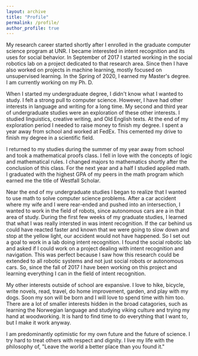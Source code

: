 ```yaml
---
layout: archive
title: "Profile"
permalink: /profile/
author_profile: true
---
```


My research career started shortly after I enrolled in the graduate computer science program at UNR. I became interested in intent recognition and its uses for social behavior. In September of 2017 I started working in the social robotics lab on a project dedicated to that research area. Since then I have also worked on projects in machine learning, mostly focused on unsupervised learning. In the Spring of 2020, I earned my Master's degree. I am currently working on my Ph. D.

When I started my undergraduate degree, I didn't know what I wanted to study. I felt a strong pull to computer science. However, I have had other interests in language and writing for a long time. My second and third year of undergraduate studies were an exploration of these other interests. I studied linguistics, creative writing, and Old English texts. At the end of my exploration period I needed to raise money to finish my degree. I spent a year away from school and worked at FedEx. This cemented my drive to finish my degree in a scientific field.

I returned to my studies during the summer of my year away from school and took a mathematical proofs class. I fell in love with the concepts of logic and mathematical rules. I changed majors to mathematics shortly after the conclusion of this class. For the next year and a half I studied applied math. I graduated with the highest GPA of my peers in the math program which earned me the title of Westfall Scholar.

Near the end of my undergraduate studies I began to realize that I wanted to use math to solve computer science problems. After a car accident where my wife and I were rear-ended and pushed into an intersection, I wanted to work in the field of robots, since autonomous cars are a in that area of study. During the first few weeks of my graduate studies, I learned that what I was really intersted in was intent recognition. If the car behind us could have reacted faster and known that we were going to slow down and stop at the yellow light, our accident would not have happened. So I set out a goal to work in a lab doing intent recognition. I found the social robotic lab and asked if I could work on a project dealing with intent recognition and navigation. This was perfect because I saw how this research could be extended to all robotic systems and not just social robots or autonomous cars. So, since the fall of 2017 I have been working on this project and learning everything I can in the field of intent recognition.

My other interests outside of school are expansive. I love to hike, bicycle, write novels, read, travel, do home improvement, garden, and play with my dogs. Soon my son will be born and I will love to spend time with him too. There are a lot of smaller interests hidden in the broad catagories, such as learning the Norwegian language and studying viking culture and trying my hand at woodworking. It is hard to find time to do everything that I want to, but I make it work anyway.

I am predominantly optimistic for my own future and the future of science. I try hard to treat others with respect and dignity. I live my life with the philosophy of, "Leave the world a better place than you found it."
